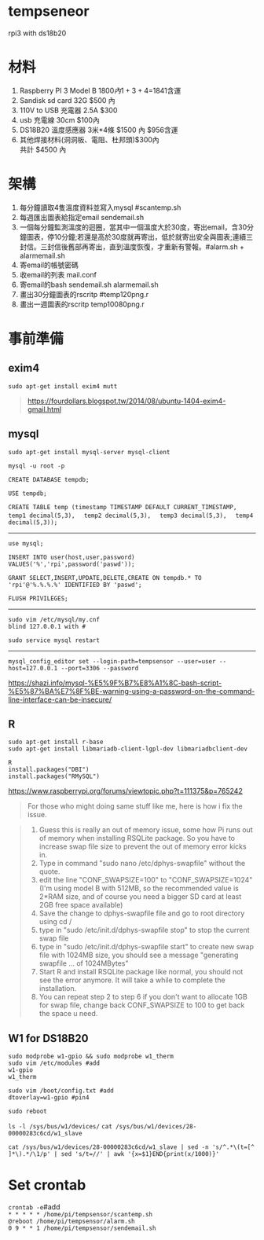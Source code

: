 # tempseneor
rpi3 with ds18b20

# 材料
1. Raspberry PI 3 Model B $1800內  1+3+4=$1841含運
2. Sandisk sd card 32G $500 內  
3. 110V to USB 充電器 2.5A $300  
4. usb 充電線 30cm $100內  
5. DS18B20 溫度感應器 3米*4條 $1500 內  $956含運
6. 其他焊接材料(洞洞板、電阻、杜邦頭)$300內  
共計 $4500 內  

# 架構
1. 每分鐘讀取4隻溫度資料並寫入mysql #scantemp.sh  
2. 每週匯出圖表給指定email sendemail.sh  
3. 一個每分鐘監測溫度的迴圈，當其中一個溫度大於30度，寄出email，含30分鐘圖表，停10分鐘;若還是高於30度就再寄出，低於就寄出安全與圖表;連續三封信。三封信後舊部再寄出，直到溫度恢復，才重新有警報。#alarm.sh + alarmemail.sh
4. 寄email的帳號密碼  
5. 收email的列表 mail.conf  
6. 寄email的bash sendemail.sh alarmemail.sh  
7. 畫出30分鐘圖表的rscritp #temp120png.r  
8. 畫出一週圖表的rscritp temp10080png.r  

# 事前準備
## exim4
`sudo apt-get install exim4 mutt`
>https://fourdollars.blogspot.tw/2014/08/ubuntu-1404-exim4-gmail.html

## mysql
`sudo apt-get install mysql-server mysql-client`  

`mysql -u root -p `  

`CREATE DATABASE tempdb;`  

`USE tempdb;`

`CREATE TABLE temp (timestamp TIMESTAMP DEFAULT CURRENT_TIMESTAMP,  `
`temp1 decimal(5,3),  `
`temp2 decimal(5,3),  `
`temp3 decimal(5,3),  `
`temp4 decimal(5,3)); `

---
`use mysql;`  
 
`INSERT INTO user(host,user,password) VALUES('%','rpi',password('paswd'));`  

`GRANT SELECT,INSERT,UPDATE,DELETE,CREATE ON tempdb.* TO 'rpi'@'%.%.%.%' IDENTIFIED BY 'paswd';`  
 
`FLUSH PRIVILEGES;`  

---
`sudo vim /etc/mysql/my.cnf`   
`blind 127.0.0.1 with #`  

`sudo service mysql restart`  

---
`mysql_config_editor set --login-path=tempsensor --user=user --host=127.0.0.1 --port=3306 --password`  

https://shazi.info/mysql-%E5%9F%B7%E8%A1%8C-bash-script-%E5%87%BA%E7%8F%BE-warning-using-a-password-on-the-command-line-interface-can-be-insecure/


## R
`sudo apt-get install r-base`   
`sudo apt-get install libmariadb-client-lgpl-dev libmariadbclient-dev`  

`R`  
`install.packages("DBI")`  
`install.packages("RMySQL")`

https://www.raspberrypi.org/forums/viewtopic.php?t=111375&p=765242
>For those who might doing same stuff like me, here is how i fix the issue.  

>1. Guess this is really an out of memory issue, some how Pi runs out of memory when installing RSQLite package. So you have to increase swap file size to prevent the out of memory error kicks in.  
>2. Type in command "sudo nano /etc/dphys-swapfile" without the quote.  
>3. edit the line "CONF_SWAPSIZE=100" to "CONF_SWAPSIZE=1024" (I'm using model B with 512MB, so the recommended value is 2*RAM size, and of course you need a bigger SD card at least 2GB free space available)  
>4. Save the change to dphys-swapfile file and go to root directory using cd /  
>5. type in "sudo /etc/init.d/dphys-swapfile stop" to stop the current swap file  
>6. type in "sudo /etc/init.d/dphys-swapfile start" to create new swap file with 1024MB size, you should see a message "generating swapfile ... of 1024MBytes"  
>7. Start R and install RSQLite package like normal, you should not see the error anymore. It will take a while to complete the installation.  
>8. You can repeat step 2 to step 6 if you don't want to allocate 1GB for swap file, change back CONF_SWAPSIZE to 100 to get back the space u need.  



## W1 for DS18B20
`sudo modprobe w1-gpio && sudo modprobe w1_therm`  
`sudo vim /etc/modules #add`  
`w1-gpio `  
`w1_therm `  

`sudo vim /boot/config.txt #add `  
`dtoverlay=w1-gpio #pin4`  

`sudo reboot`  

`ls -l /sys/bus/w1/devices/`
`cat /sys/bus/w1/devices/28-00000283c6cd/w1_slave`

`cat /sys/bus/w1/devices/28-00000283c6cd/w1_slave | sed -n 's/^.*\(t=[^ ]*\).*/\1/p' | sed 's/t=//' | awk '{x=$1}END{print(x/1000)}'`  

# Set crontab
`crontab -e`#add  
`* * * * * /home/pi/tempsensor/scantemp.sh`  
`@reboot /home/pi/tempsensor/alarm.sh`  
`0 9 * * 1 /home/pi/tempsensor/sendemail.sh`  






